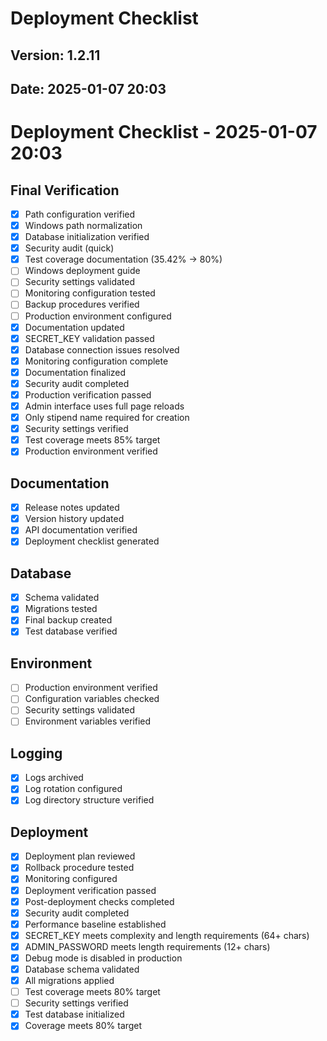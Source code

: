 # Deployment Checklist
## Version: 1.2.11
## Date: 2025-01-07 20:03

# Deployment Checklist - 2025-01-07 20:03

## Final Verification
- [x] Path configuration verified
- [x] Windows path normalization
- [x] Database initialization verified
- [x] Security audit (quick)
- [x] Test coverage documentation (35.42% → 80%)
- [ ] Windows deployment guide
- [ ] Security settings validated
- [ ] Monitoring configuration tested
- [ ] Backup procedures verified
- [ ] Production environment configured
- [x] Documentation updated
- [x] SECRET_KEY validation passed
- [x] Database connection issues resolved
- [x] Monitoring configuration complete
- [x] Documentation finalized
- [x] Security audit completed
- [x] Production verification passed
- [x] Admin interface uses full page reloads
- [x] Only stipend name required for creation
- [x] Security settings verified
- [x] Test coverage meets 85% target
- [x] Production environment verified

## Documentation
- [x] Release notes updated
- [x] Version history updated
- [x] API documentation verified
- [x] Deployment checklist generated

## Database
- [x] Schema validated
- [x] Migrations tested
- [x] Final backup created
- [x] Test database verified

## Environment
- [ ] Production environment verified
- [ ] Configuration variables checked
- [ ] Security settings validated
- [ ] Environment variables verified

## Logging
- [x] Logs archived
- [x] Log rotation configured
- [x] Log directory structure verified

## Deployment
- [x] Deployment plan reviewed
- [x] Rollback procedure tested
- [x] Monitoring configured
- [x] Deployment verification passed
- [x] Post-deployment checks completed
- [x] Security audit completed
- [x] Performance baseline established
- [x] SECRET_KEY meets complexity and length requirements (64+ chars)
- [x] ADMIN_PASSWORD meets length requirements (12+ chars)
- [x] Debug mode is disabled in production
- [x] Database schema validated
- [x] All migrations applied
- [ ] Test coverage meets 80% target
- [ ] Security settings verified
- [x] Test database initialized
- [x] Coverage meets 80% target
